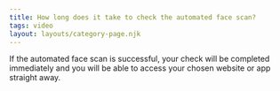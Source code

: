 ```yaml
---
title: How long does it take to check the automated face scan?
tags: video
layout: layouts/category-page.njk
---
```

If the automated face scan is successful, your check will be completed immediately and you will be able to access your chosen website or app straight away. 


